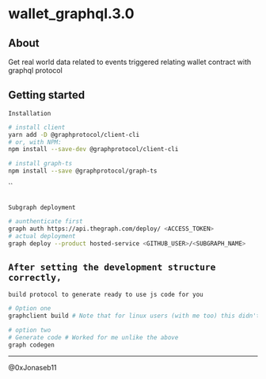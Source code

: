 # wallet_graphql.3.0

## About

Get real world data related to events triggered relating wallet contract with graphql protocol

## Getting started

`Installation`

```sh
# install client
yarn add -D @graphprotocol/client-cli
# or, with NPM:
npm install --save-dev @graphprotocol/client-cli

# install graph-ts
npm install --save @graphprotocol/graph-ts
```

``

```sh

```

`Subgraph deployment`

```sh
# aunthenticate first
graph auth https://api.thegraph.com/deploy/ <ACCESS_TOKEN>
# actual deployment
graph deploy --product hosted-service <GITHUB_USER>/<SUBGRAPH_NAME>

```

## `After setting the development structure correctly,`

`build protocol to generate ready to use js code for you`

```sh
# Option one
graphclient build # Note that for linux users (with me too) this didn't work till i used this below

# option two
# Generate code # Worked for me unlike the above
graph codegen 
```

------------

@0xJonaseb11
